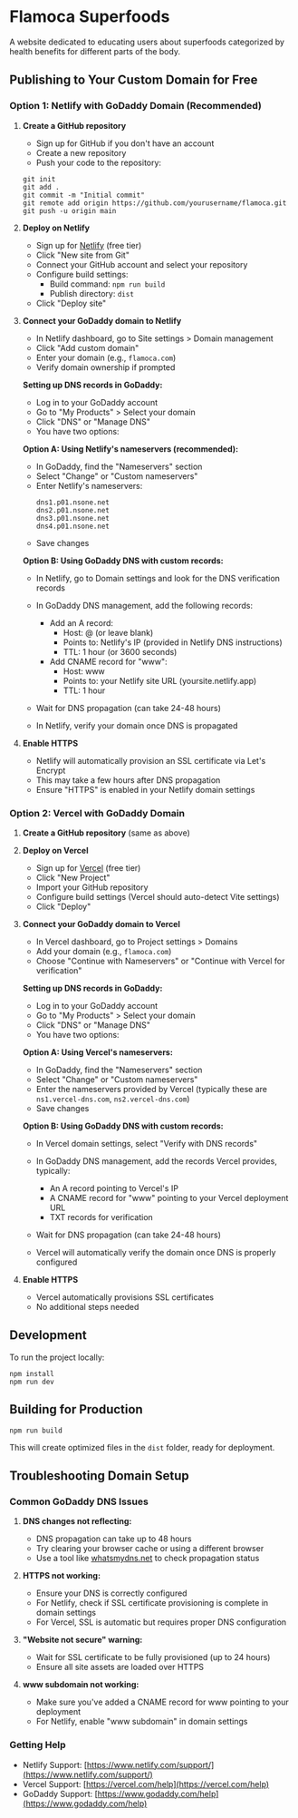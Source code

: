 # Flamoca Superfoods

A website dedicated to educating users about superfoods categorized by health benefits for different parts of the body.

## Publishing to Your Custom Domain for Free

### Option 1: Netlify with GoDaddy Domain (Recommended)

1. **Create a GitHub repository**
   - Sign up for GitHub if you don't have an account
   - Create a new repository
   - Push your code to the repository:
   ```
   git init
   git add .
   git commit -m "Initial commit"
   git remote add origin https://github.com/yourusername/flamoca.git
   git push -u origin main
   ```

2. **Deploy on Netlify**
   - Sign up for [Netlify](https://www.netlify.com/) (free tier)
   - Click "New site from Git"
   - Connect your GitHub account and select your repository
   - Configure build settings:
     - Build command: `npm run build`
     - Publish directory: `dist`
   - Click "Deploy site"

3. **Connect your GoDaddy domain to Netlify**
   - In Netlify dashboard, go to Site settings > Domain management
   - Click "Add custom domain"
   - Enter your domain (e.g., `flamoca.com`)
   - Verify domain ownership if prompted
   
   **Setting up DNS records in GoDaddy:**
   - Log in to your GoDaddy account
   - Go to "My Products" > Select your domain
   - Click "DNS" or "Manage DNS"
   - You have two options:
   
   **Option A: Using Netlify's nameservers (recommended):**
   - In GoDaddy, find the "Nameservers" section
   - Select "Change" or "Custom nameservers"
   - Enter Netlify's nameservers:
     ```
     dns1.p01.nsone.net
     dns2.p01.nsone.net
     dns3.p01.nsone.net
     dns4.p01.nsone.net
     ```
   - Save changes
   
   **Option B: Using GoDaddy DNS with custom records:**
   - In Netlify, go to Domain settings and look for the DNS verification records
   - In GoDaddy DNS management, add the following records:
     - Add an A record: 
       - Host: @ (or leave blank)
       - Points to: Netlify's IP (provided in Netlify DNS instructions)
       - TTL: 1 hour (or 3600 seconds)
     - Add CNAME record for "www":
       - Host: www
       - Points to: your Netlify site URL (yoursite.netlify.app)
       - TTL: 1 hour
   
   - Wait for DNS propagation (can take 24-48 hours)
   - In Netlify, verify your domain once DNS is propagated

4. **Enable HTTPS**
   - Netlify will automatically provision an SSL certificate via Let's Encrypt
   - This may take a few hours after DNS propagation
   - Ensure "HTTPS" is enabled in your Netlify domain settings

### Option 2: Vercel with GoDaddy Domain

1. **Create a GitHub repository** (same as above)

2. **Deploy on Vercel**
   - Sign up for [Vercel](https://vercel.com/) (free tier)
   - Click "New Project"
   - Import your GitHub repository
   - Configure build settings (Vercel should auto-detect Vite settings)
   - Click "Deploy"

3. **Connect your GoDaddy domain to Vercel**
   - In Vercel dashboard, go to Project settings > Domains
   - Add your domain (e.g., `flamoca.com`)
   - Choose "Continue with Nameservers" or "Continue with Vercel for verification"
   
   **Setting up DNS records in GoDaddy:**
   - Log in to your GoDaddy account
   - Go to "My Products" > Select your domain
   - Click "DNS" or "Manage DNS"
   - You have two options:
   
   **Option A: Using Vercel's nameservers:**
   - In GoDaddy, find the "Nameservers" section
   - Select "Change" or "Custom nameservers"
   - Enter the nameservers provided by Vercel (typically these are `ns1.vercel-dns.com`, `ns2.vercel-dns.com`)
   - Save changes
   
   **Option B: Using GoDaddy DNS with custom records:**
   - In Vercel domain settings, select "Verify with DNS records"
   - In GoDaddy DNS management, add the records Vercel provides, typically:
     - An A record pointing to Vercel's IP
     - A CNAME record for "www" pointing to your Vercel deployment URL
     - TXT records for verification
   
   - Wait for DNS propagation (can take 24-48 hours)
   - Vercel will automatically verify the domain once DNS is properly configured

4. **Enable HTTPS**
   - Vercel automatically provisions SSL certificates
   - No additional steps needed

## Development

To run the project locally:

```
npm install
npm run dev
```

## Building for Production

```
npm run build
```

This will create optimized files in the `dist` folder, ready for deployment.

## Troubleshooting Domain Setup

### Common GoDaddy DNS Issues

1. **DNS changes not reflecting:**
   - DNS propagation can take up to 48 hours
   - Try clearing your browser cache or using a different browser
   - Use a tool like [whatsmydns.net](https://www.whatsmydns.net/) to check propagation status

2. **HTTPS not working:**
   - Ensure your DNS is correctly configured
   - For Netlify, check if SSL certificate provisioning is complete in domain settings
   - For Vercel, SSL is automatic but requires proper DNS configuration

3. **"Website not secure" warning:**
   - Wait for SSL certificate to be fully provisioned (up to 24 hours)
   - Ensure all site assets are loaded over HTTPS

4. **www subdomain not working:**
   - Make sure you've added a CNAME record for www pointing to your deployment
   - For Netlify, enable "www subdomain" in domain settings

### Getting Help

- Netlify Support: [https://www.netlify.com/support/](https://www.netlify.com/support/)
- Vercel Support: [https://vercel.com/help](https://vercel.com/help)
- GoDaddy Support: [https://www.godaddy.com/help](https://www.godaddy.com/help)
